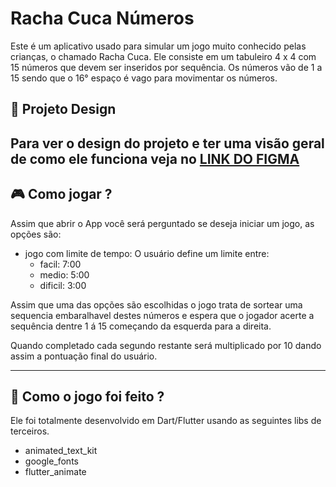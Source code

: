 # Racha Cuca Números

Este é um aplicativo usado para simular um jogo muito conhecido pelas crianças, o chamado Racha Cuca. Ele
consiste em um tabuleiro 4 x 4 com 15 números que devem ser inseridos por sequência. Os números vão de 1 a 15
sendo que o 16° espaço é vago para movimentar os números.

## 🎨 Projeto Design

## Para ver o design do projeto e ter uma visão geral de como ele funciona veja no [LINK DO FIGMA](https://www.figma.com/file/28CQYsZvVfRDabxCLQzLWE/Racha-Cuca?node-id=53795%3A27385&t=itDrIYUcKCnWZ60C-1)

## 🎮 Como jogar ?

Assim que abrir o App você será perguntado se deseja iniciar um jogo, as opções são:

- jogo com limite de tempo: O usuário define um limite entre:
  - facil: 7:00
  - medio: 5:00
  - dificil: 3:00

Assim que uma das opções são escolhidas o jogo trata de sortear uma sequencia embaralhavel destes números e
espera que o jogador acerte a sequência dentre 1 á 15 começando da esquerda para a direita.

Quando completado cada segundo restante será multiplicado por 10 dando assim a pontuação final do usuário.

---

## 🤔 Como o jogo foi feito ?

Ele foi totalmente desenvolvido em Dart/Flutter usando as seguintes libs de terceiros.

- animated_text_kit
- google_fonts
- flutter_animate
